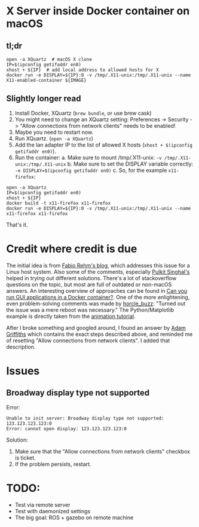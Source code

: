 # X Server inside Docker container on macOS


## tl;dr

```
open -a XQuartz  # macOS X clone
IP=$(ipconfig getifaddr en0)
xhost + ${IP}  # add local address to allowed hosts for X
docker run -e DISPLAY=${IP}:0 -v /tmp/.X11-unix:/tmp/.X11-unix --name X11-enabled-container ${IMAGE}
```


## Slightly longer read

1. Install Docker, XQuartz (`brew bundle`, or use brew cask)
2. You might need to change an XQuartz setting: Preferences -> Security -> "Allow connections from network clients" needs to be enabled!
3. Maybe you need to restart now.
4. Run XQuartz. (`open -a XQuartz`)
5. Add the lan adapter IP to the list of allowed X hosts (`xhost + $(ipconfig getifaddr en0)`).
6. Run the container:
  a. Make sure to mount /tmp/.X11-unix: `-v /tmp/.X11-unix:/tmp/.X11-unix`
  b. Make sure to set the DISPLAY variable correctly: `-e DISPLAY=$(ipconfig getifaddr en0)`
  c. So, for the example `x11-firefox`:

```
open -a XQuartz
IP=$(ipconfig getifaddr en0)
xhost + ${IP}
docker build -t x11-firefox x11-firefox
docker run -e DISPLAY=${IP}:0 -v /tmp/.X11-unix:/tmp/.X11-unix --name x11-firefox x11-firefox
```

That's it.


# Credit where credit is due

The initial idea is from [Fabio Rehm's blog](http://fabiorehm.com/blog/2014/09/11/running-gui-apps-with-docker/), which addresses this issue for a Linux host system.
Also some of the comments, especially [Pulkit Singhal's](http://fabiorehm.com/blog/2014/09/11/running-gui-apps-with-docker/#comment-3390799157) helped in trying out different solutions.
There's a lot of stackoverflow questions on the topic, but most are full of outdated or non-macOS answers.
An interesting overview of approaches can be found in [Can you run GUI applications in a Docker container?](https://stackoverflow.com/questions/16296753/can-you-run-gui-applications-in-a-docker-container).
One of the more enlightening, even problem-solving comments was made by [horcle_buzz](https://stackoverflow.com/questions/38686932/how-to-forward-docker-for-mac-to-x11?rq=1#comment84886444_38687836): "Turned out the issue was a mere reboot was necessary."
The Python/Matplotlib example is directly taken from the [animation tutorial](https://matplotlib.org/gallery/animation/strip_chart.html).

After I broke something and googled around, I found an answer by [Adam Griffiths](https://stackoverflow.com/a/47309184) which contains the exact steps described above, and reminded me of resetting "Allow connections from network clients". I added that description.


# Issues

## Broadway display type not supported

Error:

```
Unable to init server: Broadway display type not supported: 123.123.123.123:0
Error: cannot open display: 123.123.123.123:0
```

Solution:

1. Make sure that the "Allow connections from network clients" checkbox is ticket.
2. If the problem persists, restart.


# TODO:

- Test via remote server
- Test with daemonized settings
- The big goal: ROS + gazebo on remote machine
